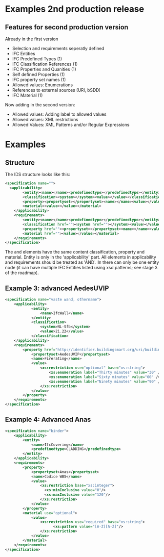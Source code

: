 
# Examples 2nd production release


## Features for second production version
 
Already in the first version
 * Selection and requirements seperatly defined
 * IFC Entities
 * IFC Predefined Types (1)
 * IFC Classification References (1)
 * IFC Properties and Quanities (1)
 * Self defined Properties (1)
 * IFC property set names (1)
 * Allowed values: Enumerations
 * References to external sources (URI, bSDD)
 * IFC Material (1)

Now adding in the second version:
 * Allowed values: Adding label to allowed values
 * Allowed values: XML restrictions
 * Allowed Values: XML Patterns and/or Regular Expressions

 
# Examples
 
## Structure
 
The IDS structure looks like this: 
```xml
<specification name="">
  <applicability>
		<entity><name></name><predefinedtype></predefinedtype></entity>
		<classification><system></system><value></value></classification>
	  	<property><propertyset></propertyset><name></name><value></value></property>
		<material><value></value></material>
    </applicability>
    <requirements>
		<entity><name></name><predefinedtype></predefinedtype></entity>
		<classification href=""><system href=""></system><value></value></classification>
	    <property href=""><propertyset></propertyset><name></name><value></value></property>
		<material href=""><value></value></material>
    </requirements>
</specification>
```

The <applicability> and <requirements> elements have the same content classification, property and material. Entity is only in the 'applicability' part.
All elements in applicability and requirements should be treated as 'AND'. 
In <requirements> there can only be one entity node (it can have multiple IFC Entities listed using xsd patterns; see stage 3 of the roadmap).


## Example 3: advanced AedesUVIP 

```xml
<specification name="vaste wand, othername">
	<applicability>
			<entity>
				<name>IfcWall</name>
			</entity>
			<classification>
				<system>NL-Sfb</system>
				<value>21.22</value>
			</classification>
	</applicability>
	<requirements>
		<property href="http://identifier.buildingsmart.org/uri/buildingsmart/ifc-4.3/prop/FireRating">
			<propertyset>AedesUVIP</propertyset>
			<name>Firerating</name>
			<value>
				<xs:restriction use="optional" base="xs:string">
					<xs:enumeration label="Thirty minutes" value="30" />
					<xs:enumeration label="Sixty minutes" value="60" />
					<xs:enumeration label="Ninety minutes" value="90" />
				</xs:restriction>
			</value>
		</property>
	</requirements>
</specification>
```



## Example 4: Advanced Anas

```xml
<specification name="binder">
	<applicability>
		<entity>
			<name>IfcCovering</name>
			<predefinedtype>CLADDING</predefinedtype>
		</entity>
	</applicability>
	<requirements>
		<property>
			<propertyset>Anas</propertyset>
			<name>Codice WBS</name>
			<value>
				<xs:restriction base="xs:integer">
				  <xs:minInclusive value="0"/>
				  <xs:maxInclusive value="120"/>
				</xs:restriction>
			</value>
		</property>
		<material use="optional">
			<value>
				<xs:restriction use="required" base="xs:string">
				      <xs:pattern value="[A-Z][A-Z]"/>
				</xs:restriction>
			</value>
		</material>
	</requirements>
</specification>
```



